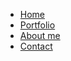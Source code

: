 <style>
p {
 text-align:center
}
</style>
<section>
  <nav>
    <ul>
      <li><a href="Home.html">Home</a></li>
      <li><a href="Portfolio.html">Portfolio</a></li>
      <li><a href="About me.html">About me</a></li>
      <li><a href="Contact Me.html">Contact</a></li>
    </ul>
  </nav>
